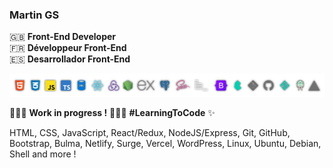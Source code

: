 ### Martin GS

🇬🇧 __Front-End Developer__  
🇫🇷 __Développeur Front-End__  
🇪🇸 __Desarrollador Front-End__

![skills](https://github.com/Martin-GS/Martin-GS/blob/main/images/skills.png)

👷🏻‍♂️ __Work in progress !__ 👨🏻‍🎓 __#LearningToCode__ ✨ 

HTML, CSS, JavaScript, React/Redux, NodeJS/Express, Git, GitHub, Bootstrap, Bulma, Netlify, Surge, Vercel, WordPress, Linux, Ubuntu, Debian, Shell and more !
